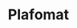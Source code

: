 ---
templateKey: project
title: Plafomat
start: 2017-12-01T00:00:00.000Z
end: 2018-03-01T23:00:00.000Z
role: back-end
thumbnail: /img/plafomat.png
description: >-
    Phase 1 included the setup of the B2B accelerator for Hybris without any product nor checkout possibilities. Blocks of functionality created by me: store finder, quotation, contact and small page components.
url: https://www.plafomat.be/
---